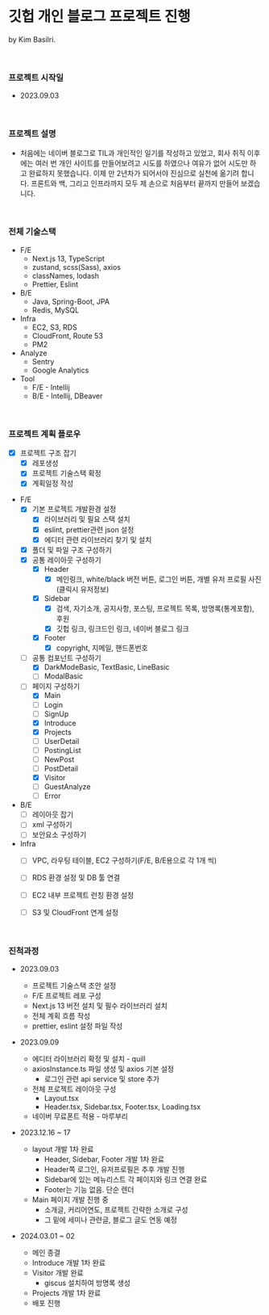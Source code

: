 # 깃헙 개인 블로그 프로젝트 진행

by Kim Basilri.

<br/>

### 프로젝트 시작일
- 2023.09.03

<br/>

### 프로젝트 설명
- 처음에는 네이버 블로그로 TIL과 개인적인 일기를 작성하고 있었고, 회사 취직 이후에는 여러 번 개인 사이트를 만들어보려고 시도를 하였으나 여유가 없어 시도만 하고 완료하지 못했습니다. 이제 만 2년차가 되어서야 진심으로 실천에 옮기려 합니다. 프론트와 백, 그리고 인프라까지 모두 제 손으로 처음부터 끝까지 만들어 보겠습니다.

<br/>

### 전체 기술스택
- F/E
  - Next.js 13, TypeScript
  - zustand, scss(Sass), axios
  - classNames, lodash
  - Prettier, Eslint
- B/E
  - Java, Spring-Boot, JPA
  - Redis, MySQL
- Infra
  - EC2, S3, RDS
  - CloudFront, Route 53
  - PM2
- Analyze
  - Sentry
  - Google Analytics
- Tool
  - F/E - Intellij
  - B/E - Intellij, DBeaver

<br/>

### 프로젝트 계획 플로우
- [x] 프로젝트 구조 잡기
  - [x] 레포생성
  - [x] 프로젝트 기술스택 확정
  - [x] 계획일정 작성
- F/E
  - [x] 기본 프로젝트 개발환경 설정
    - [x] 라이브러리 및 필요 스택 설치
    - [x] eslint, prettier관련 json 설정
    - [x] 에디터 관련 라이브러리 찾기 및 설치
  - [x] 폴더 및 파일 구조 구성하기
  - [x] 공통 레이아웃 구성하기
    - [x] Header
      - [x] 메인링크, white/black 버전 버튼, 로그인 버튼, 개별 유저 프로필 사진(클릭시 유저정보)
    - [x] Sidebar
      - [x] 검색, 자기소개, 공지사항, 포스팅, 프로젝트 목록, 방명록(통계포함), 후원
      - [x] 깃헙 링크, 링크드인 링크, 네이버 블로그 링크
    - [x] Footer
      - [x] copyright, 지메일, 핸드폰번호
  - [ ] 공통 컴포넌트 구성하기
    - [x] DarkModeBasic, TextBasic, LineBasic
    - [ ] ModalBasic
  - [ ] 페이지 구성하기
    - [x] Main
    - [ ] Login
    - [ ] SignUp
    - [x] Introduce
    - [x] Projects
    - [ ] UserDetail
    - [ ] PostingList
    - [ ] NewPost
    - [ ] PostDetail
    - [x] Visitor
    - [ ] GuestAnalyze
    - [ ] Error
- B/E
  - [ ] 레이아웃 잡기
  - [ ] xml 구성하기
  - [ ] 보안요소 구성하기
- Infra
  - [ ] VPC, 라우팅 테이블, EC2 구성하기(F/E, B/E용으로 각 1개 씩)
  - [ ] RDS 환경 설정 및 DB 툴 연결
  - [ ] EC2 내부 프로젝트 런칭 환경 설정
  - [ ] S3 및 CloudFront 연계 설정


<br/>

### 진척과정
- 2023.09.03
  - 프로젝트 기술스택 초안 설정
  - F/E 프로젝트 레포 구성
  - Next.js 13 버전 설치 및 필수 라이브러리 설치
  - 전체 계획 흐름 작성
  - prettier, eslint 설정 파일 작성


- 2023.09.09
  - 에디터 라이브러리 확정 및 설치 - quill
  - axiosInstance.ts 파일 생성 및 axios 기본 설정
    - 로그인 관련 api service 및 store 추가
  - 전체 프로젝트 레이아웃 구성
    - Layout.tsx 
    - Header.tsx, Sidebar.tsx, Footer.tsx, Loading.tsx
  - 네이버 무료폰트 적용 - 마루부리


- 2023.12.16 ~ 17
  - layout 개발 1차 완료
    - Header, Sidebar, Footer 개발 1차 완료
    - Header쪽 로그인, 유저프로필은 추후 개발 진행
    - Sidebar에 있는 메뉴리스트 각 페이지와 링크 연결 완료
    - Footer는 기능 없음. 단순 렌더
  - Main 페이지 개발 진행 중
    - 소개글, 커리어연도, 프로젝트 간략한 소개로 구성
    - 그 밑에 세미나 관련글, 블로그 글도 연동 예정


- 2024.03.01 ~ 02
  - 메인 종결
  - Introduce 개발 1차 완료
  - Visitor 개발 완료
    - giscus 설치하여 방명록 생성
  - Projects 개발 1차 완료
  - 배포 진행